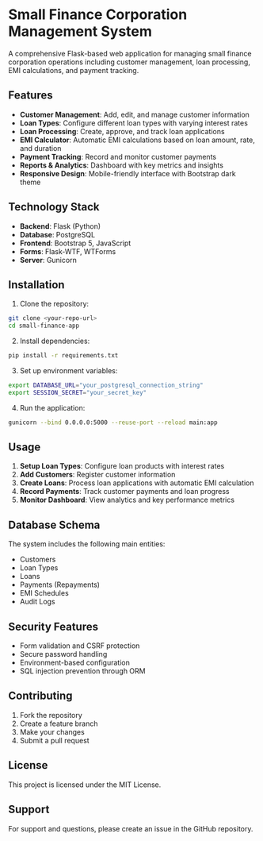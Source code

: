 # Small Finance Corporation Management System

A comprehensive Flask-based web application for managing small finance corporation operations including customer management, loan processing, EMI calculations, and payment tracking.

## Features

- **Customer Management**: Add, edit, and manage customer information
- **Loan Types**: Configure different loan types with varying interest rates
- **Loan Processing**: Create, approve, and track loan applications
- **EMI Calculator**: Automatic EMI calculations based on loan amount, rate, and duration
- **Payment Tracking**: Record and monitor customer payments
- **Reports & Analytics**: Dashboard with key metrics and insights
- **Responsive Design**: Mobile-friendly interface with Bootstrap dark theme

## Technology Stack

- **Backend**: Flask (Python)
- **Database**: PostgreSQL
- **Frontend**: Bootstrap 5, JavaScript
- **Forms**: Flask-WTF, WTForms
- **Server**: Gunicorn

## Installation

1. Clone the repository:
```bash
git clone <your-repo-url>
cd small-finance-app
```

2. Install dependencies:
```bash
pip install -r requirements.txt
```

3. Set up environment variables:
```bash
export DATABASE_URL="your_postgresql_connection_string"
export SESSION_SECRET="your_secret_key"
```

4. Run the application:
```bash
gunicorn --bind 0.0.0.0:5000 --reuse-port --reload main:app
```

## Usage

1. **Setup Loan Types**: Configure loan products with interest rates
2. **Add Customers**: Register customer information
3. **Create Loans**: Process loan applications with automatic EMI calculation
4. **Record Payments**: Track customer payments and loan progress
5. **Monitor Dashboard**: View analytics and key performance metrics

## Database Schema

The system includes the following main entities:
- Customers
- Loan Types
- Loans
- Payments (Repayments)
- EMI Schedules
- Audit Logs

## Security Features

- Form validation and CSRF protection
- Secure password handling
- Environment-based configuration
- SQL injection prevention through ORM

## Contributing

1. Fork the repository
2. Create a feature branch
3. Make your changes
4. Submit a pull request

## License

This project is licensed under the MIT License.

## Support

For support and questions, please create an issue in the GitHub repository.